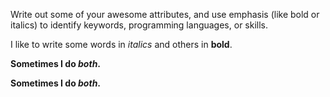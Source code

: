 Write out some of your awesome attributes, and use emphasis (like bold or italics) to identify keywords, programming languages, or skills. 

I like to write some words in *italics* and others in **bold**.

**Sometimes I do *both*.**

__Sometimes I do _both_.__
